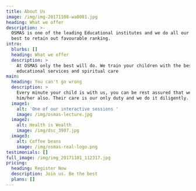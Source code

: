 ```yaml
---
title: About Us
image: /img/img-20171108-wa0081.jpg
heading: What we offer
description: >-
  OSMAS is one of the leading Educational institutes and we do all our possible
  best to retain out favourable ranking.
intro:
  blurbs: []
  heading: What we offer
  description: >
    At OSMAS only the best will do. We train your children with the best of
    educational services and spiritual care 
main:
  heading: You can't go wrong
  description: >
    Every minute your child is with us, you can be rest assured that we are with
    him/her also. Their care is our only duty and we do it diligently. 
  image1:
    alt: 'One of our interactive sessions '
    image: /img/osmas-lecture.jpg
  image2:
    alt: Health is Wealth
    image: /img/dsc_3907.jpg
  image3:
    alt: Coffee beans
    image: /img/osmas-real-logo.png
testimonials: []
full_image: /img/img_20171101_112317.jpg
pricing:
  heading: Register Now
  description: Join us. Be the best
  plans: []
---
```


